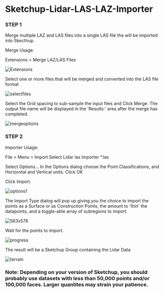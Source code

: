 # Sketchup-Lidar-LAS-LAZ-Importer

### STEP 1

Merge multiple LAZ and LAS files into a single LAS file the will be imported into Skecthup. 

Merge Usage:

Extensions > Merge LAZ/LAS Files

![Extensions](https://user-images.githubusercontent.com/88683212/196270410-9d5f3d28-2410-4bf1-bd4a-c34350eebe2c.png)


Select one or more files that will be merged and converted into the LAS file format

![selectfiles](https://user-images.githubusercontent.com/88683212/196270599-dc99051e-4b9f-4862-a9c9-e7b1f5d4931e.png)


Select the Grid spacing to sub-sample the input files and Click Merge. The output file name will be displayed in the 'Results:' area after the merge has completed.

![mergeoptions](https://user-images.githubusercontent.com/88683212/196270775-81165f53-454a-41c4-8418-5df7f20e841d.png)



### STEP 2

Importer Usage:

File > Menu > Import
Select Lidar las Importer *.las

Select Options...
In the Options dialog choose the Point Classifications, and Horizontal and Vertical units. Click OK

Click Import.

![options1](https://user-images.githubusercontent.com/88683212/136084172-1bb84b37-641b-45fa-88e8-62b19ead15fd.jpg)

The Import Type dialog will pop up giving you the choice to import the points as a Surface or as Construction Points, the amount to 'thin' the datapoints, and a toggle-able array of subregions to import.

![563x578](https://user-images.githubusercontent.com/88683212/161572288-484b1daf-66da-4da2-b064-3358b7fde970.jpg)





Wait for the points to import.

![progress](https://user-images.githubusercontent.com/88683212/136086209-8c2231e6-04f3-402c-80d9-03b62a407359.png)

The result will be a Sketchup Group containing the Lidar Data

![terrain](https://user-images.githubusercontent.com/88683212/136083260-4c448c8d-e9ee-40b9-9f27-cacfe13d88dd.jpg)

### Note:  Depending on your version of Sketchup, you should probably use datasets with less than 50,000 points and/or 100,000 faces. Larger quantites may strain your patience.



